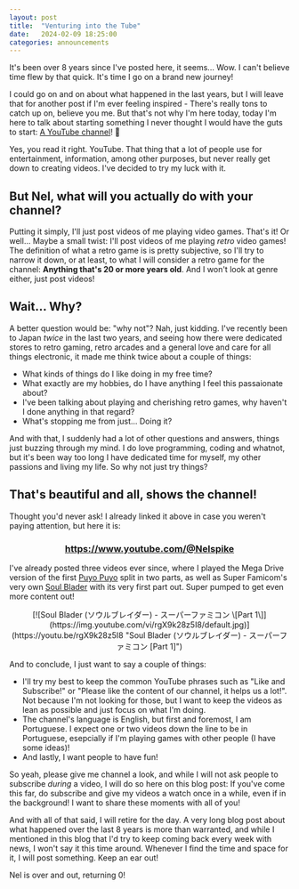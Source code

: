 ```yaml
---
layout: post
title:  "Venturing into the Tube"
date:   2024-02-09 18:25:00
categories: announcements
---
```

It's been over 8 years since I've posted here, it seems... Wow. I can't believe time flew by that quick. It's time I go on a brand new journey!

I could go on and on about what happened in the last years, but I will leave that for another post if I'm ever feeling inspired - There's really tons to catch up on, believe you me. But that's not why I'm here today, today I'm here to talk about starting something I never thought I would have the guts to start: [A YouTube channel](https://www.youtube.com/@Nelspike)! 📼

Yes, you read it right. YouTube. That thing that a lot of people use for entertainment, information, among other purposes, but never really get down to creating videos. I've decided to try my luck with it.

## But Nel, what will you actually do with your channel?

Putting it simply, I'll just post videos of me playing video games. That's it! Or well... Maybe a small twist: I'll post videos of me playing _retro_ video games! The definition of what a retro game is is pretty subjective, so I'll try to narrow it down, or at least, to what I will consider a retro game for the channel: **Anything that's 20 or more years old**. And I won't look at genre either, just post videos!

## Wait... Why?

A better question would be: "why not"? Nah, just kidding. I've recently been to Japan _twice_ in the last two years, and seeing how there were dedicated stores to retro gaming, retro arcades and a general love and care for all things electronic, it made me think twice about a couple of things:

- What kinds of things do I like doing in my free time?
- What exactly are my hobbies, do I have anything I feel this passaionate about?
- I've been talking about playing and cherishing retro games, why haven't I done anything in that regard?
- What's stopping me from just... Doing it?

And with that, I suddenly had a lot of other questions and answers, things just buzzing through my mind. I do love programming, coding and whatnot, but it's been way too long I have dedicated time for myself, my other passions and living my life. So why not just try things?

## That's beautiful and all, shows the channel!

Thought you'd never ask! I already linked it above in case you weren't paying attention, but here it is:

### <center>https://www.youtube.com/@Nelspike</center>

I've already posted three videos ever since, where I played the Mega Drive version of the first [Puyo Puyo](https://youtu.be/iMRnSc3rw0c) split in two parts, as well as Super Famicom's very own [Soul Blader](https://youtu.be/rgX9k28z5I8) with its very first part out. Super pumped to get even more content out!

<center>[![Soul Blader (ソウルブレイダー) - スーパーファミコン \[Part 1\]](https://img.youtube.com/vi/rgX9k28z5I8/default.jpg)](https://youtu.be/rgX9k28z5I8 "Soul Blader (ソウルブレイダー) - スーパーファミコン [Part 1]")</center>

And to conclude, I just want to say a couple of things:

- I'll try my best to keep the common YouTube phrases such as "Like and Subscribe!" or "Please like the content of our channel, it helps us a lot!". Not because I'm not looking for those, but I want to keep the videos as lean as possible and just focus on what I'm doing.
- The channel's language is English, but first and foremost, I am Portuguese. I expect one or two videos down the line to be in Portuguese, esepcially if I'm playing games with other people (I have some ideas)!
- And lastly, I want people to have fun!

So yeah, please give me channel a look, and while I will not ask people to subscribe _during_ a video, I will do so here on this blog post: If you've come this far, do subscribe and give my videos a watch once in a while, even if in the background! I want to share these moments with all of you!

And with all of that said, I will retire for the day. A very long blog post about what happened over the last 8 years is more than warranted, and while I mentioned in this blog that I'd try to keep coming back every week with news, I won't say it this time around. Whenever I find the time and space for it, I will post something. Keep an ear out!

Nel is over and out, returning 0!
